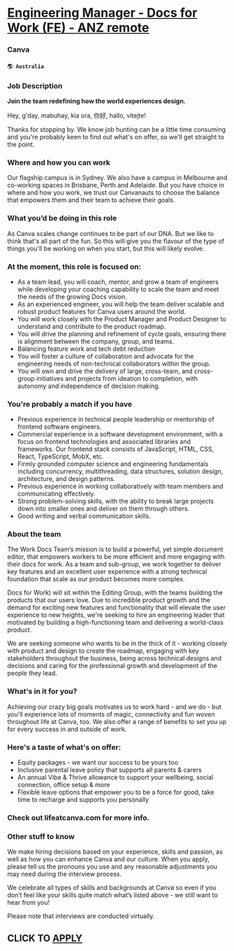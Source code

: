 # [Engineering Manager - Docs for Work (FE) - ANZ remote](https://www.remotewlb.com/apply/engineering-manager-docs-for-work-fe-anz-remote-57430)  
### Canva  
#### `🌎 Australia`  

### Job Description

 **Join the team redefining how the world experiences design.**

Hey, g'day, mabuhay, kia ora, 你好, hallo, vítejte!

Thanks for stopping by. We know job hunting can be a little time consuming and you're probably keen to find out what's on offer, so we'll get straight to the point.

### Where and how you can work

Our flagship campus is in Sydney. We also have a campus in Melbourne and co-working spaces in Brisbane, Perth and Adelaide. But you have choice in where and how you work, we trust our Canvanauts to choose the balance that empowers them and their team to achieve their goals.

### What you’d be doing in this role

As Canva scales change continues to be part of our DNA. But we like to think that's all part of the fun. So this will give you the flavour of the type of things you'll be working on when you start, but this will likely evolve.

### At the moment, this role is focused on:

  * As a team lead, you will coach, mentor, and grow a team of engineers while developing your coaching capability to scale the team and meet the needs of the growing Docs vision.
  * As an experienced engineer, you will help the team deliver scalable and robust product features for Canva users around the world.
  * You will work closely with the Product Manager and Product Designer to understand and contribute to the product roadmap.
  * You will drive the planning and refinement of cycle goals, ensuring there is alignment between the company, group, and teams.
  * Balancing feature work and tech debt reduction
  * You will foster a culture of collaboration and advocate for the engineering needs of non-technical collaborators within the group.
  * You will own and drive the delivery of large, cross-team, and cross-group initiatives and projects from ideation to completion, with autonomy and independence of decision making.

### You're probably a match if you have

  * Previous experience in technical people leadership or mentorship of frontend software engineers.
  * Commercial experience in a software development environment, with a focus on frontend technologies and associated libraries and frameworks. Our frontend stack consists of JavaScript, HTML, CSS, React, TypeScript, MobX, etc.
  * Firmly grounded computer science and engineering fundamentals including concurrency, multithreading, data structures, solution design, architecture, and design patterns.
  * Previous experience in working collaboratively with team members and communicating effectively.
  * Strong problem-solving skills, with the ability to break large projects down into smaller ones and deliver on them through others.
  * Good writing and verbal communication skills.

### About the team

The Work Docs Team’s mission is to build a powerful, yet simple document editor, that empowers workers to be more efficient and more engaging with their docs for work. As a team and sub-group, we work together to deliver key features and an excellent user experience with a strong technical foundation that scale as our product becomes more complex.

Docs for Work) will sit within the Editing Group, with the teams building the products that our users love. Due to incredible product growth and the demand for exciting new features and functionality that will elevate the user experience to new heights, we're seeking to hire an engineering leader that motivated by building a high-functioning team and delivering a world-class product.

We are seeking someone who wants to be in the thick of it - working closely with product and design to create the roadmap, engaging with key stakeholders throughout the business, being across technical designs and decisions and caring for the professional growth and development of the people they lead.

### What's in it for you?

Achieving our crazy big goals motivates us to work hard - and we do - but you'll experience lots of moments of magic, connectivity and fun woven throughout life at Canva, too. We also offer a range of benefits to set you up for every success in and outside of work.

### Here's a taste of what's on offer:

  * Equity packages - we want our success to be yours too
  * Inclusive parental leave policy that supports all parents & carers
  * An annual Vibe & Thrive allowance to support your wellbeing, social connection, office setup & more
  * Flexible leave options that empower you to be a force for good, take time to recharge and supports you personally

### Check out lifeatcanva.com for more info.

### Other stuff to know

We make hiring decisions based on your experience, skills and passion, as well as how you can enhance Canva and our culture. When you apply, please tell us the pronouns you use and any reasonable adjustments you may need during the interview process.

We celebrate all types of skills and backgrounds at Canva so even if you don’t feel like your skills quite match what’s listed above - we still want to hear from you!

Please note that interviews are conducted virtually.

  
## CLICK TO [APPLY](https://www.remotewlb.com/apply/engineering-manager-docs-for-work-fe-anz-remote-57430)

